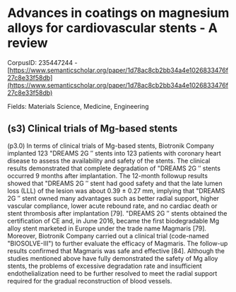 # Advances in coatings on magnesium alloys for cardiovascular stents - A review

CorpusID: 235447244 - [https://www.semanticscholar.org/paper/1d78ac8cb2bb34a4e1026833476f27c8e33f58db](https://www.semanticscholar.org/paper/1d78ac8cb2bb34a4e1026833476f27c8e33f58db)

Fields: Materials Science, Medicine, Engineering

## (s3) Clinical trials of Mg-based stents
(p3.0) In terms of clinical trials of Mg-based stents, Biotronik Company implanted 123 "DREAMS 2G ′′ stents into 123 patients with coronary heart disease to assess the availability and safety of the stents. The clinical results demonstrated that complete degradation of "DREAMS 2G ′′ stents occurred 9 months after implantation. The 12-month followup results showed that "DREAMS 2G ′′ stent had good safety and that the late lumen loss (LLL) of the lesion was about 0.39 ± 0.27 mm, implying that "DREAMS 2G ′′ stent owned many advantages such as better radial support, higher vascular compliance, lower acute rebound rate, and no cardiac death or stent thrombosis after implantation [79]. "DREAMS 2G ′′ stents obtained the certification of CE and, in June 2016, became the first biodegradable Mg alloy stent marketed in Europe under the trade name Magmaris [79]. Moreover, Biotronik Company carried out a clinical trial (code-named "BIOSOLVE-III") to further evaluate the efficacy of Magmaris. The follow-up results confirmed that Magmaris was safe and effective [84]. Although the studies mentioned above have fully demonstrated the safety of Mg alloy stents, the problems of excessive degradation rate and insufficient endothelialization need to be further resolved to meet the radial support required for the gradual reconstruction of blood vessels. 
